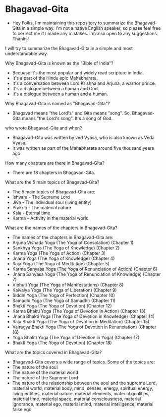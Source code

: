 # Bhagavad-Gita

- Hey Folks, I'm maintaining this repository to summarize the Bhagavad-Gita in a simple way. I'm not a native English speaker, so please feel free to correct me if I made any mistakes. I'm also open to any suggestions. Thanks!

I will try to summarize the Bhagavad-Gita in a simple and most understandable way.

Why Bhagavad-Gita is known as the "Bible of India"?
- Becuase it's the most popular and widely read scripture in India. 
- It's a part of the Hindu epic Mahabharata. 
- It's a conversation between Lord Krishna and Arjuna, a warrior prince.
- It's a dialogue between a human and God.
- It's a dialogue between a human and a human.

Why Bhagavad-Gita is named as "Bhagavad-Gita"?
- Bhagavad means "the Lord's" and Gita means "song". So, Bhagavad-Gita means "the Lord's song". It's a song of God. 

who wrote Bhagavad-Gita and when?
- Bhagavad-Gita was written by ved Vyasa, who is also known as Veda Vyasa.
- It was written as part of the Mahabharata around five thousand years ago

How many chapters are there in Bhagavad-Gita? 
- There are 18 chapters in Bhagavad-Gita.

What are the 5 main topics of Bhagavad-Gita?
- The 5 main topics of Bhagavad-Gita are:
- Ishvara - The Supreme Lord
- Jiva - The individual soul (living entity)
- Prakriti - The material nature
- Kala - Eternal time
- Karma - Activity in the material world

What are the names of the chapters in Bhagavad-Gita?
- The names of the chapters in Bhagavad-Gita are:
- Arjuna Vishada Yoga (The Yoga of Consolation) (Chapter 1)
- Sankhya Yoga (The Yoga of Knowledge) (Chapter 2)
- Karma Yoga (The Yoga of Action) (Chapter 3)
- Jnana Yoga (The Yoga of Knowledge) (Chapter 4)
- Raja Yoga (The Yoga of Meditation) (Chapter 5)
- Karma Sanyasa Yoga (The Yoga of Renunciation of Action) (Chapter 6)
- Jnana Sanyasa Yoga (The Yoga of Renunciation of Knowledge) (Chapter 7)
- Vibhuti Yoga (The Yoga of Manifestations) (Chapter 8)
- Kaivalya Yoga (The Yoga of Liberation) (Chapter 9)
- Siddhi Yoga (The Yoga of Perfection) (Chapter 10)
- Samadhi Yoga (The Yoga of Samadhi) (Chapter 11)
- Bhakti Yoga (The Yoga of Devotion) (Chapter 12)
- Karma Bhakti Yoga (The Yoga of Devotion in Action) (Chapter 13)
- Jnana Bhakti Yoga (The Yoga of Devotion in Knowledge) (Chapter 14)
- Raja Bhakti Yoga (The Yoga of Devotion in Meditation) (Chapter 15)
- Vairagya Bhakti Yoga (The Yoga of Devotion in Renunciation) (Chapter 16)
- Yoga Bhakti Yoga (The Yoga of Devotion in Yoga) (Chapter 17)
- Bhakti Yoga (The Yoga of Devotion) (Chapter 18)

What are the topics covered in Bhagavad-Gita?
- Bhagavad-Gita covers a wide range of topics. Some of the topics are: 
- The nature of the soul
- The nature of the material world
- The nature of the Supreme Lord
- The nature of the relationship between the soul and the supreme Lord, material world, material body, mind, senses, energy, spiritual energy, living entities, material nature, material elements, material qualities, material time, material space, material consciousness, material ignorance, material ego, material mind, material intelligence, material false ego
